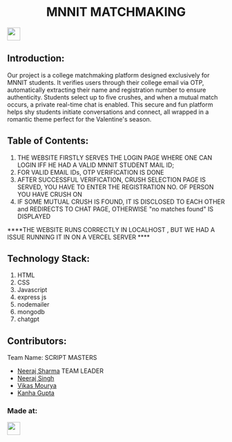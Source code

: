 <h1 align="center">MNNIT MATCHMAKING</h1>
<p align="center">
</p>
<a href="https://weekendofcode.computercodingclub.in/"> <img src="https://i.postimg.cc/njCM24kx/woc.jpg" height=30px> </a>

## Introduction:
  Our project is a college matchmaking platform designed exclusively for MNNIT students. It verifies users through their college email via OTP, automatically extracting their name and registration number to ensure authenticity. Students select up to five crushes, and when a mutual match occurs, a private real-time chat is enabled. This secure and fun platform helps shy students initiate conversations and connect, all wrapped in a romantic theme perfect for the Valentine's season.  
  
## Table of Contents:
  1) THE WEBSITE FIRSTLY SERVES THE LOGIN PAGE WHERE ONE CAN LOGIN IFF HE HAD A VALID MNNIT STUDENT MAIL ID;
  2) FOR VALID EMAIL IDs, OTP VERIFICATION IS DONE 
  3) AFTER SUCCESSFUL VERIFICATION, CRUSH SELECTION PAGE IS SERVED, YOU HAVE TO ENTER THE REGISTRATION NO. OF PERSON YOU HAVE CRUSH ON
  4) IF SOME MUTUAL CRUSH IS FOUND, IT IS DISCLOSED TO EACH OTHER and REDIRECTS TO CHAT PAGE, OTHERWISE "no matches found" IS DISPLAYED

****THE WEBSITE RUNS CORRECTLY IN LOCALHOST , BUT WE HAD A ISSUE RUNNING IT IN ON A VERCEL SERVER ****
## Technology Stack:
  1) HTML
  2) CSS
  3) Javascript
  4) express js
  5) nodemailer
  6) mongodb
  7) chatgpt
  

## Contributors:

Team Name: SCRIPT MASTERS

* [Neeraj Sharma](https://github.com/)  TEAM LEADER
* [Neeraj Singh](https://github.com/neeraj678singh)
* [Vikas Mourya](https://github.com/vikasmourya-mnnit)
* [Kanha Gupta](https://github.com/Kanha-01)


### Made at:



<a href="https://weekendofcode.computercodingclub.in/"> <img src="https://i.postimg.cc/Z9fC676j/devjam.jpg" height=30px> </a>
